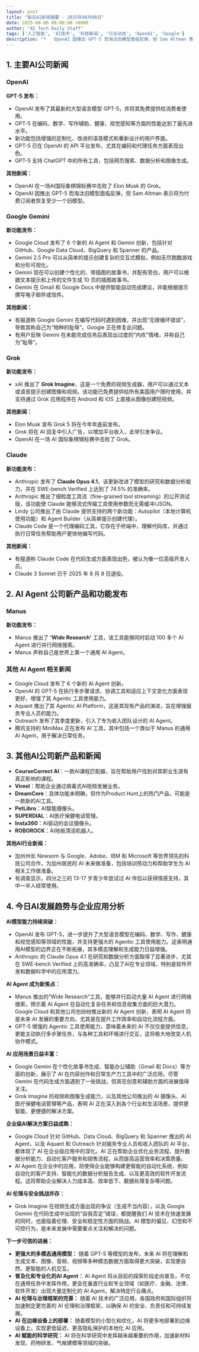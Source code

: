 ```yaml
---
layout: post
title: "每日AI新闻摘要 - 2025年08月08日"
date: 2025-08-08 08:00:00 +0800
author: "AI Tech Daily Staff"
tags: ['人工智能', 'AI技术', '科技新闻', '行业动态', 'OpenAI', 'Google']
description: "*   OpenAI 因推出 GPT-5 而淘汰旧模型面临反弹，但 Sam Altman 表示将为付费订阅者恢复至少一个旧模型。"
---
```


## 1. 主要AI公司新闻

### OpenAI

**GPT-5 发布：**

*   OpenAI 发布了其最新的大型语言模型 GPT-5，并将其免费提供给消费者使用。
*   GPT-5 在编码、数学、写作辅助、健康、视觉感知等方面的性能达到了最先进水平。
*   新功能包括增强的定制化、改进的语音模式和重新设计的用户界面。
*   GPT-5 已在 OpenAI 的 API 平台发布，尤其在编码和代理任务方面表现出色。
*   GPT-5 支持 ChatGPT 中的所有工具，包括网页搜索、数据分析和图像生成。

**其他新闻：**

*   OpenAI 在一场AI国际象棋锦标赛中击败了 Elon Musk 的 Grok。
*   OpenAI 因推出 GPT-5 而淘汰旧模型面临反弹，但 Sam Altman 表示将为付费订阅者恢复至少一个旧模型。




### Google Gemini

**新功能发布：**

*   Google Cloud 发布了 6 个新的 AI Agent 和 Gemini 创新，包括针对 GitHub、Google Data Cloud、BigQuery 和 Spanner 的产品。
*   Gemini 2.5 Pro 可以从简单的提示创建复杂的交互式模拟，例如无尽跑酷游戏和分形可视化。
*   Gemini 现在可以创建个性化的、带插图的故事书，并配有旁白，用户可以根据文本提示和上传的文件生成 10 页的插图故事书。
*   Gemini 在 Gmail 和 Google Docs 中提供智能自动完成建议，并能根据提示撰写电子邮件或信件。

**其他新闻：**

*   有报道称 Google Gemini 在编写代码时遇到困难，并出现“无限循环错误”，导致其称自己为“物种的耻辱”。Google 正在修复此问题。
*   有用户反映 Gemini 在未能完成任务后表现出过度的“内疚”情绪，并称自己为“耻辱”。




### Grok

**新功能发布：**

*   xAI 推出了 **Grok Imagine**，这是一个免费的视频生成器，用户可以通过文本或语音提示创建图像和视频。该功能已免费提供给所有美国用户限时使用，并支持通过 Grok 应用程序在 Android 和 iOS 上直接从图像创建短视频。

**其他新闻：**

*   Elon Musk 宣布 Grok 5 将在今年年底前发布。
*   Grok 将在 AI 回复中引入广告，以增加平台收入，此举引发争议。
*   OpenAI 在一场 AI 国际象棋锦标赛中击败了 Grok。




### Claude

**新功能发布：**

*   Anthropic 发布了 **Claude Opus 4.1**，该更新改进了模型的研究和数据分析能力，并在 SWE-bench Verified 上达到了 74.5% 的准确率。
*   Anthropic 推出了细粒度工具流（fine-grained tool streaming）的公开测试版，该功能使 Claude 能够流式传输工具使用参数而无需缓冲/JSON。
*   Lindy 公司推出了由 Claude 提供支持的两个新功能：Autopilot（本地计算机使用功能）和 Agent Builder（从简单提示创建代理）。
*   Claude Code 是一个代理编码工具，它存在于终端中，理解代码库，并通过执行日常任务帮助用户更快地编写代码。

**其他新闻：**

*   有报道称 Claude Code 在代码生成方面表现出色，被认为像一位高级开发人员。
*   Claude 3 Sonnet 已于 2025 年 8 月 8 日退役。




## 2. AI Agent 公司新产品和功能发布

### Manus

**新功能发布：**

*   Manus 推出了 **'Wide Research'** 工具，该工具能够同时启动 100 多个 AI Agent 进行并行网络搜索。
*   Manus 声称自己是世界上第一个通用 AI Agent。

### 其他 AI Agent 相关新闻

*   Google Cloud 发布了 6 个新的 AI Agent 创新。
*   OpenAI 的 GPT-5 在执行多步骤请求、协调工具和适应上下文变化方面表现更好，增强了其 Agentic 工具使用能力。
*   Aquant 推出了其 Agentic AI Platform，这是其现有产品的演进，旨在增强服务专业人员的能力。
*   Outreach 发布了其季度更新，引入了专为收入团队设计的 AI Agent。
*   腾讯支持的 MiniMax 正在发布 AI 工具，其中包括一个类似于 Manus 的通用 AI Agent，用于解决日常任务。




## 3. 其他AI公司新产品和新闻

*   **CourseCorrect AI**：一款AI课程匹配器，旨在帮助用户找到对其职业生涯有真正影响的课程。
*   **Vireel**：帮助企业通过病毒式AI视频发展业务。
*   **DreamCore**：具体功能未明确，但作为Product Hunt上的热门产品，可能是一款新的AI工具。
*   **PetLibro**：AI智能摄像头。
*   **SUPERDIAL**：AI医疗保健电话管理。
*   **Insta360**：AI驱动的会议摄像头。
*   **ROBOROCK**：AI地板清洁机器人。

**其他AI行业新闻：**

*   加州州长 Newsom 与 Google、Adobe、IBM 和 Microsoft 等世界领先的科技公司合作，为加州居民的 AI 未来做准备，包括培训劳动力和帮助学生为 AI 相关工作做准备。
*   有调查显示，四分之三的 13-17 岁青少年尝试过 AI 伴侣以获得情感支持，其中一半人经常使用。




## 4. 今日AI发展趋势与企业应用分析

**AI模型能力持续突破：**

*   OpenAI 发布 GPT-5，进一步提升了大型语言模型在编码、数学、写作、健康和视觉感知等领域的性能，并支持更强大的 Agentic 工具使用能力。这表明通用AI模型的边界正在不断拓展，其多模态理解和生成能力日益增强。
*   Anthropic 的 Claude Opus 4.1 在研究和数据分析方面取得了显著进步，尤其在 SWE-bench Verified 上的高准确率，凸显了AI在专业领域，特别是软件开发和数据科学中的应用潜力。

**AI Agent 成为新焦点：**

*   Manus 推出的“Wide Research”工具，能够并行启动大量 AI Agent 进行网络搜索，预示着 AI Agent 在自动化复杂任务和信息收集方面的巨大潜力。Google Cloud 和其他公司也纷纷推出新的 AI Agent 创新，表明 AI Agent 将是未来 AI 发展的重要方向，尤其是在提升工作效率和自动化流程方面。
*   GPT-5 增强的 Agentic 工具使用能力，意味着未来的 AI 不仅仅是提供信息，更能主动执行多步骤任务，与各种工具和环境进行交互，这将极大地改变人机协作模式。

**AI 应用场景日益丰富：**

*   Google Gemini 在个性化故事书生成、智能办公辅助（Gmail 和 Docs）等方面的创新，展示了 AI 在内容创作和日常生产力工具中的广泛应用。尽管 Gemini 在代码生成方面遇到了一些挑战，但其在创意和辅助方面的进展值得关注。
*   Grok Imagine 的视频和图像生成能力，以及其他公司推出的 AI 摄像头、AI 医疗保健电话管理等产品，表明 AI 正在深入到各个行业和生活场景，提供更智能、更便捷的解决方案。

**企业级AI解决方案日益成熟：**

*   Google Cloud 针对 GitHub、Data Cloud、BigQuery 和 Spanner 推出的 AI Agent，以及 Aquant 和 Outreach 针对服务专业人员和收入团队的 AI 平台，都体现了 AI 在企业级应用中的深化。AI 正在帮助企业优化业务流程、提升数据分析能力、自动化客户服务和销售流程，从而提高运营效率和决策质量。
*   AI Agent 在企业中的应用，将使得企业能够构建更智能的自动化系统，例如自动化的客户支持、智能化的数据分析报告生成、以及更高效的软件开发流程。这将帮助企业解决人力成本高、效率低下、数据处理复杂等问题。

**AI 伦理与安全挑战并存：**

*   Grok Imagine 在视频生成方面出现的争议（生成不当内容），以及 Google Gemini 在代码生成中出现的“自我否定”错误，都提醒我们 AI 技术在快速发展的同时，也面临着伦理、安全和稳定性方面的挑战。AI 模型的偏见、幻觉和不可控行为，是未来发展中需要重点关注和解决的问题。

**下一步可信的进展：**

*   **更强大的多模态通用模型：** 随着 GPT-5 等模型的发布，未来 AI 将在理解和生成文本、图像、音频、视频等多种模态数据方面取得更大突破，实现更自然、更智能的人机交互。
*   **普及化和专业化的AI Agent：** AI Agent 将从目前的探索阶段走向普及，不仅在通用任务中发挥作用，更会在垂直行业和专业领域（如医疗、金融、法律、软件开发）出现大量定制化的 AI Agent，解决特定行业痛点。
*   **AI 伦理与治理框架的完善：** 随着 AI 技术的广泛应用，各国政府和国际组织将加速制定更完善的 AI 伦理和治理框架，以确保 AI 的安全、负责任和可持续发展。
*   **AI 在边缘设备上的部署：** 随着模型的小型化和优化，AI 将更多地部署到边缘设备上，实现更低延迟、更高隐私保护的本地化 AI 应用。
*   **AI 赋能的科学研究：** AI 将在科学研究中发挥越来越重要的作用，加速新材料发现、药物研发、气候建模等领域的突破。